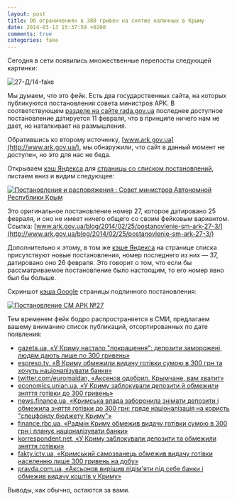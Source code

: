 ```yaml
---
layout: post
title: Об ограничениях в 300 гривен на снятие наличных в Крыму
date: 2014-03-13 15:37:59 +0200
comments: true
categories: fake
---
```


Сегодня в сети появились множественные перепосты следующей картинки:

![27-Д/14-fake](http://i.imgur.com/0dtEMNk.jpg)

Мы думаем, что это фейк. Есть два государственных сайта, на которых публикуются постановления совета министров АРК. В соответствующем [разделе на сайте rada.gov.ua](http://zakon4.rada.gov.ua/krym/main/tt1004) последнее доступное постановление датируется 11 февраля, что в принципе ничего нам не дает, но наталкивает на размышления.

Обратившись ко второму источнику, [www.ark.gov.ua](http://www.ark.gov.ua/), мы обнаружили, что сайт в данный момент не доступен, но это для нас не беда.

Открываем [кэш Яндекса](http://hghltd.yandex.net/yandbtm?fmode=inject&url=http%3A%2F%2Fwww.ark.gov.ua%2Fblog%2Fcategory%2Fsmdocs%2F&tld=ua&lang=ru&text=http%3A%2F%2Fwww.ark.gov.ua%2Fblog%2Fcategory%2Fsmdocs%2F&l10n=uk&mime=html&sign=fb79f5aca41b6e5db9c4a2f7979afcce&keyno=0) для [страницы со списком постановлений](http://www.ark.gov.ua/blog/category/smdocs/), листаем вниз и видим следующее:

<a href="http://i.imgur.com/sqz9lhR.jpg">![Постановления и распоряжения : Совет министров Автономной Республики Крым](http://i.imgur.com/sqz9lhR.jpg)</a>

Это оригинальное постановление номер 27, которое датировано 25 февраля, и оно не имеет ничего общего со своим фейковым вариантом. Ссылка: [www.ark.gov.ua/blog/2014/02/25/postanovlenie-sm-ark-27-3/](http://www.ark.gov.ua/blog/2014/02/25/postanovlenie-sm-ark-27-3/)

Дополнительно к этому, в том же [кэше Яндекса](http://hghltd.yandex.net/yandbtm?fmode=inject&url=http%3A%2F%2Fwww.ark.gov.ua%2Fblog%2Fcategory%2Fsmdocs%2F&tld=ua&lang=ru&text=http%3A%2F%2Fwww.ark.gov.ua%2Fblog%2Fcategory%2Fsmdocs%2F&l10n=uk&mime=html&sign=fb79f5aca41b6e5db9c4a2f7979afcce&keyno=0) на странице списка присутствуют новые постановления, номер последнего из них — 37, датировано оно 26 февраля. Это говорит о том, что если бы рассматриваемое постановление было настоящим, то его номер явно был бы больше.

Скриншот [кэша Google](http://webcache.googleusercontent.com/search?q=cache:Y8tBfR1Ydg0J:www.ark.gov.ua/blog/2014/02/25/postanovlenie-sm-ark-27-3/+&cd=1&hl=uk&ct=clnk&gl=ua) страницы подлинного постановления:

<a href="http://i.imgur.com/omgSEt0.jpg">![Постановление СМ АРК №27](http://i.imgur.com/omgSEt0.jpg)</a>

Тем временем фейк бодро распространяется в СМИ, предлагаем вашему вниманию список публикаций, отсортированных по дате появления:

- [gazeta.ua, «У Криму настало "покращення": депозити заморожені, людям дають лише по 300 гривень»](http://gazeta.ua/articles/economics/_u-krimu-nastalo-pokraschennya-depoziti-zamorozheni-lyudyam-dayut-lishe-po-300-griven/546894)
- [espreso.tv, «В Криму обмежили видачу готівки сумою в 300 грн та хочуть націоналізувати банки»](http://espreso.tv/new/2014/03/13/v_krymu_obmezhyly_vydachu_hotivky_sumoyu_v_300_hrn_ta_zbyrayutsya_nacionalizuvaty_banky)
- [twitter.com/euromaidan, «Аксенов одобрил. Крымчане, вам хватит»](https://twitter.com/euromaidan/status/444039751025172482)
- [economics.unian.ua, «У Криму заблокували депозити й обмежили зняття готівки до 300 гривень»](http://economics.unian.ua/finance/896000-u-krimu-zablokuvali-depoziti-y-obmejili-znyattya-gotivki-do-300-griven.html)
- [news.finance.ua, «Кримська влада заборонила знімати депозити і обмежила зняття готівки до 300 грн: гряде націоналізація на користь "спецфонду бюджету Криму"»](http://news.finance.ua/ua/~/1/2014/03/13/321163)
- [finance.rbc.ua, «Радмін Криму обмежив видачу готівки сумою в 300 грн і планує націоналізувати банки»](http://finance.rbc.ua/ukr/sovmin-kryma-ogranichil-vydachu-nalichnyh-summoy-v-300-grn-i-13032014120600)
- [korrespondent.net, «У Криму заблокували депозити та обмежили зняття готівки»](http://ua.korrespondent.net/business/financial/3318812-u-krymu-zablokuvaly-depozyty-ta-obmezhyly-zniattia-hotivky)
- [fakty.ictv.ua, «Кримський самозванець обмежив видачу готівки населенню лише 300 гривень на добу»](http://fakty.ictv.ua/ua/index/read-news/id/1507731)
- [pravda.com.ua, «Аксьонов вирішив підім'яти під себе банки і обмежив видачу коштів у Криму»](http://www.pravda.com.ua/news/2014/03/13/7018619/)

Выводы, как обычно, остаются за вами.
